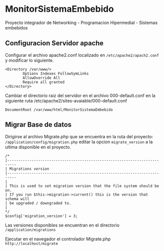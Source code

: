 # MonitorSistemaEmbebido
Proyecto integrador de Networking - Programacion Hipermedial - Sistemas embebidos

## Configuracion Servidor apache
Configurar el archivo apache2.conf localizado en `/etc/apache2/apach2.conf` y modificar lo siguiente.
```
<Directory /var/www/>
        Options Indexes FollowSymLinks
        AllowOverride All
        Require all granted
</Directory>
```

Cambiar el directorio raiz del servidor en el archivo 000-default.conf en la siguiente ruta /etc/apache2/sites-avaiable/000-default.conf
```
DocumentRoot /var/www/html/MonitorSistemaEmbebido

```

## Migrar Base de datos
Dirigirse al archivo Migrate.php que se encuentra en la ruta del proyecto: `/application/config/migration.php`
editar la opcion `migrate_version` a la ultima disponible en el proyecto.

```
/*
|--------------------------------------------------------------------------
| Migrations version
|--------------------------------------------------------------------------
|
| This is used to set migration version that the file system should be on.
| If you run $this->migration->current() this is the version that schema will
| be upgraded / downgraded to.
|
*/
$config['migration_version'] = 3;
```
Las versiones disponibles se encuentran en el directorio `/application/migrations`

Ejecutar en el navegador el controlador Migrate.php `http://localhost/migrate`
